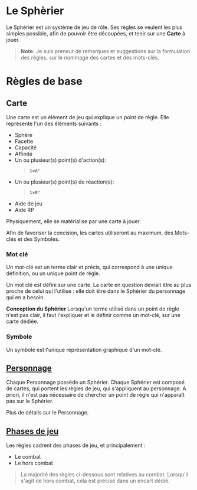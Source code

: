# Le Sphèrier

Le Sphérier est un système de jeu de rôle.
Ses règles se veulent les plus simples possible, afin de pouvoir être découpées, et tenir sur une **Carte** à jouer.  

> **Note:**
Je suis preneur de remarques et suggestions sur la formulation des règles, sur le nommage des cartes et des mots-clés. 

# Règles de base

## Carte

Une carte est un élément de jeu qui explique un point de règle. Elle représente l'un des éléments suivants :

 * Sphère
 * Facette
 * Capacité
 * Affinité
 * Un ou plusieur(s) point(s) d'action(s):
     > **`1×A°`**
 * Un ou plusieur(s) point(s) de réaction(s):
     > **`1×R°`**
 * Aide de jeu 
 * Aide RP

Physiquement, elle se matérialise par une carte à jouer. 

Afin de favoriser la concision, les cartes utiliseront au maximum, des Mots-clés et des Symboles.

### Mot clé 
Un mot-clé est un terme clair et précis, qui correspond à une unique définition, ou un unique point de règle.

Un mot clé est défini sur une carte. La carte en question devrait être au plus proche de celui qui l'utilise : elle doit être dans le Sphérier du personnage qui en a besoin. 

**Conception du Sphérier**
Lorsqu'un terme utilisé dans un point de règle n'est pas clair, il faut l'expliquer et le définir comme un mot-clé, sur une carte dédiée.

### Symbole

Un symbole est l'unique représentation graphique d'un mot-clé.

## [Personnage](https://trello.com/c/j5txrEnh)

Chaque Personnage possède un Sphérier. Chaque Sphérier est composé de cartes, qui portent les règles de jeu, qui s'appliquent au personnage.
A priori, il n'est pas nécessaire de chercher un point de règle qui n'apparaît pas sur le Sphérier.

Plus de détails sur le Personnage.

## [Phases de jeu](https://trello.com/c/PmgRVPin)

Les règles cadrent des phases de jeu, et principalement :
- Le combat
- Le hors combat

> La majorité des règles ci-dessous sont relatives au combat. Lorsqu'il s'agit de hors combat, cela est précisé dans un encart dédié.
